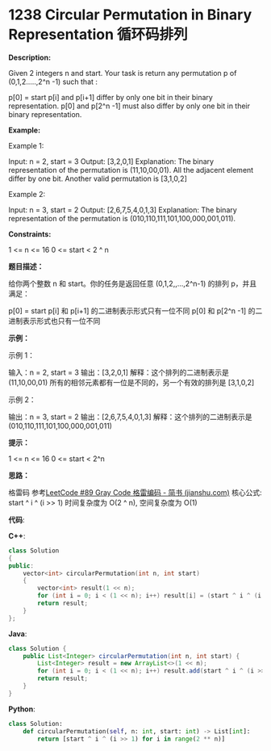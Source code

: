 # 1238 Circular Permutation in Binary Representation 循环码排列

__Description:__

Given 2 integers n and start. Your task is return any permutation p of (0,1,2.....,2^n -1) such that :

p[0] = start
p[i] and p[i+1] differ by only one bit in their binary representation.
p[0] and p[2^n -1] must also differ by only one bit in their binary representation.

__Example:__

Example 1:

Input: n = 2, start = 3
Output: [3,2,0,1]
Explanation: The binary representation of the permutation is (11,10,00,01).
All the adjacent element differ by one bit. Another valid permutation is [3,1,0,2]

Example 2:

Input: n = 3, start = 2
Output: [2,6,7,5,4,0,1,3]
Explanation: The binary representation of the permutation is (010,110,111,101,100,000,001,011).

__Constraints:__

1 <= n <= 16
0 <= start < 2 ^ n

__题目描述：__

给你两个整数 n 和 start。你的任务是返回任意 (0,1,2,,...,2^n-1) 的排列 p，并且满足：

p[0] = start
p[i] 和 p[i+1] 的二进制表示形式只有一位不同
p[0] 和 p[2^n -1] 的二进制表示形式也只有一位不同

__示例：__

示例 1：

输入：n = 2, start = 3
输出：[3,2,0,1]
解释：这个排列的二进制表示是 (11,10,00,01)
     所有的相邻元素都有一位是不同的，另一个有效的排列是 [3,1,0,2]

示例 2：

输出：n = 3, start = 2
输出：[2,6,7,5,4,0,1,3]
解释：这个排列的二进制表示是 (010,110,111,101,100,000,001,011)

__提示：__

1 <= n <= 16
0 <= start < 2^n

__思路：__

格雷码
参考[LeetCode #89 Gray Code 格雷编码 - 简书 (jianshu.com)](https://www.jianshu.com/p/82973eb309f5)
核心公式: start ^ i ^ (i >> 1)
时间复杂度为 O(2 ^ n), 空间复杂度为 O(1)

__代码__:

__C++__:

```C++
class Solution 
{
public:
    vector<int> circularPermutation(int n, int start) 
    {
        vector<int> result(1 << n);
        for (int i = 0; i < (1 << n); i++) result[i] = (start ^ i ^ (i >> 1));
        return result;
    }
};
```

__Java__:

```Java
class Solution {
    public List<Integer> circularPermutation(int n, int start) {
        List<Integer> result = new ArrayList<>(1 << n);
        for (int i = 0; i < (1 << n); i++) result.add(start ^ i ^ (i >> 1));
        return result;
    }
}
```

__Python__:

```Python
class Solution:
    def circularPermutation(self, n: int, start: int) -> List[int]:
        return [start ^ i ^ (i >> 1) for i in range(2 ** n)]
```
